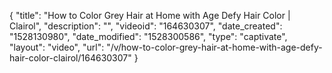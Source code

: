 {
    "title": "How to Color Grey Hair at Home with Age Defy Hair Color | Clairol",
    "description": "",
    "videoid": "164630307",
    "date_created": "1528130980",
    "date_modified": "1528300586",
    "type": "captivate",
    "layout": "video",
    "url": "\/v\/how-to-color-grey-hair-at-home-with-age-defy-hair-color-clairol\/164630307"
}